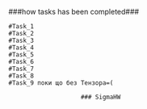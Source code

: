 ###how tasks has been completed###

    #Task_1
    #Task_2
    #Task_3
    #Task_4
    #Task_5
    #Task_6
    #Task_7
    #Task_8
    #Task_9 поки що без Тензора=(

                        ### SigmaHW
